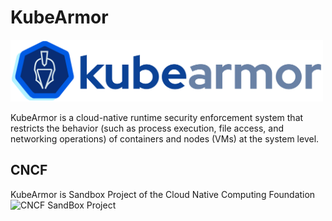 # KubeArmor

<img src="https://raw.githubusercontent.com/kubearmor/KubeArmor/main/.gitbook/assets/logo.png" alt="KubeArmor Logo" width="500">

KubeArmor is a cloud-native runtime security enforcement system that restricts the behavior (such as process execution, file access, and networking operations) of containers and nodes (VMs) at the system level.

## CNCF

KubeArmor is Sandbox Project of the Cloud Native Computing Foundation
<img src="https://raw.githubusercontent.com/kubearmor/KubeArmor/main/.gitbook/assets/cncf-sandbox.png" alt="CNCF SandBox Project" width="500">


